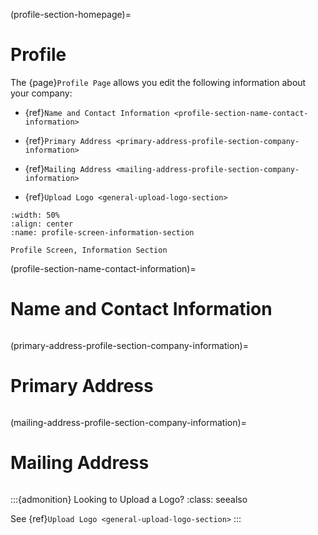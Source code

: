(profile-section-homepage)=
# Profile

The {page}`Profile Page` allows you edit the following information about your company:

- {ref}`Name and Contact Information <profile-section-name-contact-information>`

- {ref}`Primary Address <primary-address-profile-section-company-information>`

- {ref}`Mailing Address <mailing-address-profile-section-company-information>`

- {ref}`Upload Logo <general-upload-logo-section>`

```{lazyfigure}  ../../_static/solo_app/Profile/information-section/main-screen.webp
:width: 50%
:align: center
:name: profile-screen-information-section

Profile Screen, Information Section
```

(profile-section-name-contact-information)=
# Name and Contact Information

```{include} sections/name-and-contact-information.md
```

(primary-address-profile-section-company-information)=
# Primary Address

```{include} sections/primary-address.md
```

(mailing-address-profile-section-company-information)=
# Mailing Address

```{include} sections/mailing-address.md
```

:::{admonition} Looking to Upload a Logo?
:class: seealso

See {ref}`Upload Logo <general-upload-logo-section>`
:::